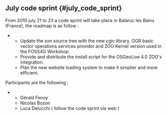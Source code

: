 ## July code sprint {#july_code_sprint}

From 2010 july 21 to 23 a code sprint will take place in Balaruc les
Bains (France), the roadmap is as follow :

-   -   Update the svn source tree with the new cgic library, OGR basic
        vector operations services provider and ZOO Kernel version used
        in the FOSS4G Workshop.
    -   Provide and distribute the install script for the OSGeoLive 4.0
        ZOO\'s integration.
    -   Plan the new website loading system to make it simplier and more
        efficient.

Participants are the following :

-   -   Gérald Fenoy
    -   Nicolas Bozon
    -   Luca Delucchi ( follow the code sprint via web )
